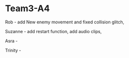 # Team3-A4

Rob - add New enemy movement and fixed collision glitch, 

Suzanne - add restart function, add audio clips, 

Asra - 

Trinity - 
